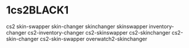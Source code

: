 # 1cs2BLACK1
cs2 skin-swapper skin-changer skinchanger skinswapper inventory-changer cs2-inventory-changer cs2-skinswapper cs2-skinchanger cs2-skin-changer cs2-skin-swapper overwatch2-skinchanger
